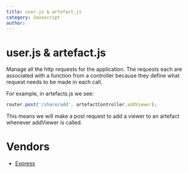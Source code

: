 ```yaml
---
title: user.js & artefact.js
category: Javascript
author: 
---
```


#  user.js & artefact.js

Manage all the http requests for the application. The requests each are associated with a function from a controller because they define what request needs to be made in each call.

For example, in artefacts.js we see:

```javascript
router.post('/share/add', artefactController.addViewer);
```

This means we will make a post request to add a viewer to an artefact whenever addViewer is called.

# Vendors
* [Express](https://kanetesta.github.io/IT-Project/content/Javascript/express.html)
